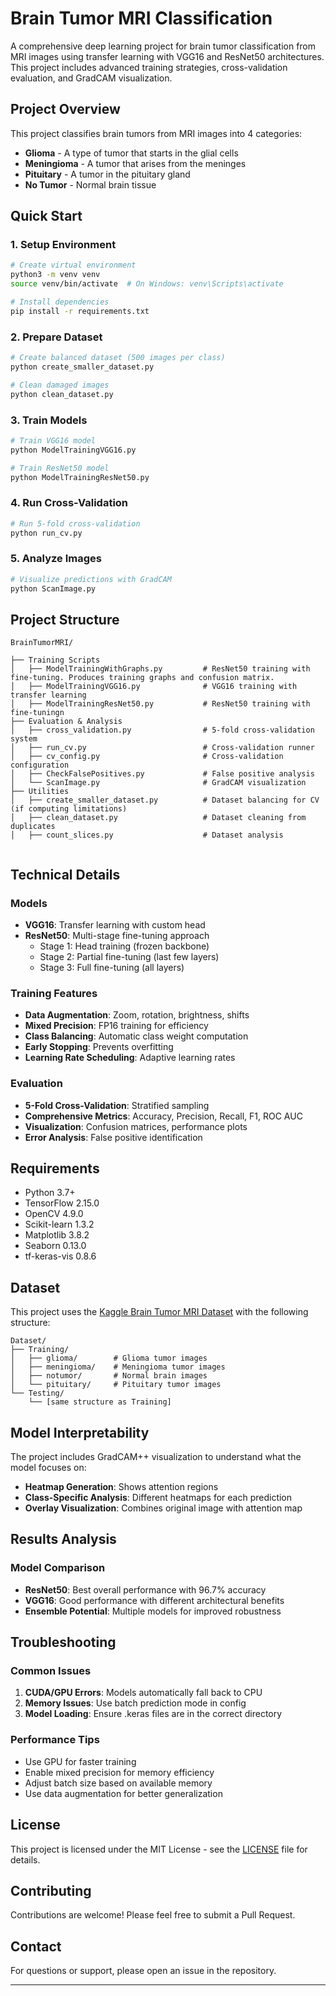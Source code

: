 # Brain Tumor MRI Classification

A comprehensive deep learning project for brain tumor classification from MRI images using transfer learning with VGG16 and ResNet50 architectures. This project includes advanced training strategies, cross-validation evaluation, and GradCAM visualization.

## Project Overview

This project classifies brain tumors from MRI images into 4 categories:
- **Glioma** - A type of tumor that starts in the glial cells
- **Meningioma** - A tumor that arises from the meninges
- **Pituitary** - A tumor in the pituitary gland
- **No Tumor** - Normal brain tissue

## Quick Start

### 1. Setup Environment
```bash
# Create virtual environment
python3 -m venv venv
source venv/bin/activate  # On Windows: venv\Scripts\activate

# Install dependencies
pip install -r requirements.txt
```

### 2. Prepare Dataset
```bash
# Create balanced dataset (500 images per class)
python create_smaller_dataset.py

# Clean damaged images
python clean_dataset.py
```

### 3. Train Models
```bash
# Train VGG16 model
python ModelTrainingVGG16.py

# Train ResNet50 model
python ModelTrainingResNet50.py
```

### 4. Run Cross-Validation
```bash
# Run 5-fold cross-validation
python run_cv.py
```

### 5. Analyze Images
```bash
# Visualize predictions with GradCAM
python ScanImage.py
```

## Project Structure

```
BrainTumorMRI/

├── Training Scripts
│   ├── ModelTrainingWithGraphs.py         # ResNet50 training with fine-tuning. Produces training graphs and confusion matrix.
│   ├── ModelTrainingVGG16.py              # VGG16 training with transfer learning
│   ├── ModelTrainingResNet50.py           # ResNet50 training with fine-tuningn
├── Evaluation & Analysis
│   ├── cross_validation.py                # 5-fold cross-validation system
│   ├── run_cv.py                          # Cross-validation runner
│   ├── cv_config.py                       # Cross-validation configuration
│   ├── CheckFalsePositives.py             # False positive analysis
│   └── ScanImage.py                       # GradCAM visualization
├── Utilities
│   ├── create_smaller_dataset.py          # Dataset balancing for CV (if computing limitations)
│   ├── clean_dataset.py                   # Dataset cleaning from duplicates
│   ├── count_slices.py                    # Dataset analysis


```

## Technical Details

### Models
- **VGG16**: Transfer learning with custom head
- **ResNet50**: Multi-stage fine-tuning approach
  - Stage 1: Head training (frozen backbone)
  - Stage 2: Partial fine-tuning (last few layers)
  - Stage 3: Full fine-tuning (all layers)

### Training Features
- **Data Augmentation**: Zoom, rotation, brightness, shifts
- **Mixed Precision**: FP16 training for efficiency
- **Class Balancing**: Automatic class weight computation
- **Early Stopping**: Prevents overfitting
- **Learning Rate Scheduling**: Adaptive learning rates

### Evaluation
- **5-Fold Cross-Validation**: Stratified sampling
- **Comprehensive Metrics**: Accuracy, Precision, Recall, F1, ROC AUC
- **Visualization**: Confusion matrices, performance plots
- **Error Analysis**: False positive identification

## Requirements

- Python 3.7+
- TensorFlow 2.15.0
- OpenCV 4.9.0
- Scikit-learn 1.3.2
- Matplotlib 3.8.2
- Seaborn 0.13.0
- tf-keras-vis 0.8.6

## Dataset

This project uses the [Kaggle Brain Tumor MRI Dataset](https://www.kaggle.com/datasets/masoudnickparvar/brain-tumor-mri-dataset) with the following structure:

```
Dataset/
├── Training/
│   ├── glioma/        # Glioma tumor images
│   ├── meningioma/    # Meningioma tumor images
│   ├── notumor/       # Normal brain images
│   └── pituitary/     # Pituitary tumor images
└── Testing/
    └── [same structure as Training]
```

## Model Interpretability

The project includes GradCAM++ visualization to understand what the model focuses on:

- **Heatmap Generation**: Shows attention regions
- **Class-Specific Analysis**: Different heatmaps for each prediction
- **Overlay Visualization**: Combines original image with attention map

## Results Analysis

### Model Comparison
- **ResNet50**: Best overall performance with 96.7% accuracy
- **VGG16**: Good performance with different architectural benefits
- **Ensemble Potential**: Multiple models for improved robustness

## Troubleshooting

### Common Issues
1. **CUDA/GPU Errors**: Models automatically fall back to CPU
2. **Memory Issues**: Use batch prediction mode in config
3. **Model Loading**: Ensure .keras files are in the correct directory

### Performance Tips
- Use GPU for faster training
- Enable mixed precision for memory efficiency
- Adjust batch size based on available memory
- Use data augmentation for better generalization

## License

This project is licensed under the MIT License - see the [LICENSE](LICENSE) file for details.

## Contributing

Contributions are welcome! Please feel free to submit a Pull Request.

## Contact

For questions or support, please open an issue in the repository.

---

